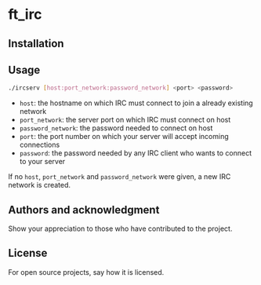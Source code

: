 # ft_irc

## Installation

## Usage

```sh
./ircserv [host:port_network:password_network] <port> <password>
```

- `host`: the hostname on which IRC must connect to join a already existing network
- `port_network`: the server port on which IRC must connect on host
- `password_network`: the password needed to connect on host
- `port`: the port number on which your server will accept incoming connections
- `password`: the password needed by any IRC client who wants to connect to your server

If no `host`, `port_network` and `password_network` were given, a new IRC network is created.

## Authors and acknowledgment
Show your appreciation to those who have contributed to the project.

## License
For open source projects, say how it is licensed.
